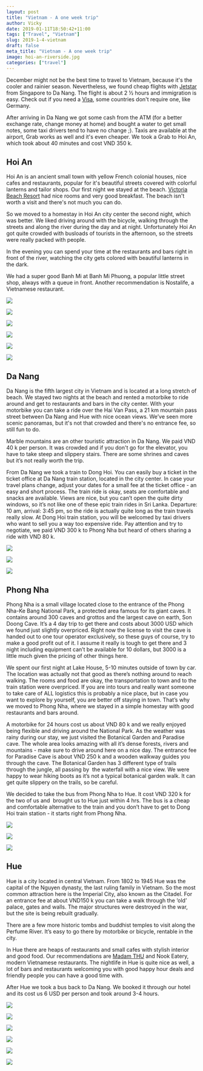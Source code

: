 ```yaml
---
layout: post
title: "Vietnam - A one week trip"
author: Vicky
date: 2019-01-11T18:50:42+11:00
tags: ["Travel", "Vietnam"]
slug: 2019-1-4-vietnam
draft: false
meta_title: "Vietnam - A one week trip"
image: hoi-an-riverside.jpg
categories: ["travel"]
---
```


December might not be the best time to travel to Vietnam, because it's the cooler and rainier season.<!-- end --> Nevertheless, we found cheap flights with [Jetstar](https://www.jetstar.com/sg/en/home) from Singapore to Da Nang. The flight is about 2 ½ hours and immigration is easy. Check out if you need a [Visa](https://www.vietnamimmigration.com/check-vietnam-visa-requirement/), some countries don't require one, like Germany.

After arriving in Da Nang we got some cash from the ATM (for a better exchange rate, change money at home) and bought a water to get small notes, some taxi drivers tend to have no change ;). Taxis are available at the airport, Grab works as well and it's even cheaper. We took a Grab to Hoi An, which took about 40 minutes and cost VND 350 k.

## Hoi An

Hoi An is an ancient small town with yellow French colonial houses, nice cafes and restaurants, popular for it's beautiful streets covered with colorful lanterns and tailor shops. Our first night we stayed at the beach. [Victoria Beach Resort](https://www.victoriahotels.asia/en/hotels-resorts/hoian.html) had nice rooms and very good breakfast. The beach isn't worth a visit and there's not much you can do.

So we moved to a homestay in Hoi An city center the second night, which was better. We liked driving around with the bicycle, walking through the streets and along the river during the day and at night. Unfortunately Hoi An got quite crowded with busloads of tourists in the afternoon, so the streets were really packed with people.

In the evening you can spend your time at the restaurants and bars right in front of the river, watching the city gets colored with beautiful lanterns in the dark.

We had a super good Banh Mi at Banh Mi Phuong, a popular little street shop, always with a queue in front. Another recommendation is Nostalife, a Vietnamese restaurant.

![](./from-hoi-an-with-love.jpg)

![](./hoi-an-riverside.jpg)

![](./hoi-an-bicycle.jpg)

![](./hoi-an-street-lights.jpg)

![](./hoi-an-coloful-houses.jpg)

![](./hoi-an-lamps.jpg)

## Da Nang

Da Nang is the fifth largest city in Vietnam and is located at a long stretch of beach. We stayed two nights at the beach and rented a motorbike to ride around and get to restaurants and bars in the city center. With your motorbike you can take a ride over the Hai Van Pass, a 21 km mountain pass street between Da Nang and Hue with nice ocean views. We’ve seen more scenic panoramas, but it's not that crowded and there's no entrance fee, so still fun to do.

Marble mountains are an other touristic attraction in Da Nang. We paid VND 40 k per person. It was crowded and if you don't go for the elevator, you have to take steep and slippery stairs. There are some shrines and caves but it’s not really worth the trip.

From Da Nang we took a train to Dong Hoi. You can easily buy a ticket in the ticket office at Da Nang train station, located in the city center. In case your travel plans change, adjust your dates for a small fee at the ticket office - an easy and short process. The train ride is okay, seats are comfortable and snacks are available. Views are nice, but you can’t open the quite dirty windows, so it’s not like one of these epic train rides in Sri Lanka. Departure: 10 am, arrival: 3:45 pm, so the ride is actually quite long as the train travels really slow. At Dong Hoi train station, you will be welcomed by taxi drivers who want to sell you a way too expensive ride. Pay attention and try to negotiate, we paid VND 300 k to Phong Nha but heard of others sharing a ride with VND 80 k.

![](./panorama-bay-view.jpg)

![](./danang-mountain.jpg)

![](./danang-marble-mountain.jpg)

## Phong Nha

Phong Nha is a small village located close to the entrance of the Phong Nha-Ke Bang National Park, a protected area famous for its giant caves. It contains around 300 caves and grottos and the largest cave on earth, Son Doong Cave. It’s a 4 day trip to get there and costs about 3000 USD which we found just slightly overpriced. Right now the license to visit the cave is handed out to one tour operator exclusively, so these guys of course, try to make a good profit out of it. I assume it really is tough to get there and 3 night including equipment can’t be available for 10 dollars, but 3000 is a little much given the pricing of other things here.

We spent our first night at Lake House, 5-10 minutes outside of town by car. The location was actually not that good as there’s nothing around to reach walking. The rooms and food are okay, the transportation to town and to the train station were overpriced. If you are into tours and really want someone to take care of ALL logistics this is probably a nice place, but in case you want to explore by yourself, you are better off staying in town. That’s why we moved to Phong Nha, where we stayed in a simple homestay with good restaurants and bars around.

A motorbike for 24 hours cost us about VND 80 k and we really enjoyed being flexible and driving around the National Park. As the weather was rainy during our stay, we just visited the Botanical Garden and Paradise cave. The whole area looks amazing with all it’s dense forests, rivers and mountains - make sure to drive around here on a nice day. The entrance fee for Paradise Cave is about VND 250 k and a wooden walkway guides you through the cave. The Botanical Garden has 3 different type of trails through the jungle, all passing by  the waterfall with a nice view. We were happy to wear hiking boots as it’s not a typical botanical garden walk. It can get quite slippery on the trails, so be careful.

We decided to take the bus from Phong Nha to Hue. It cost VND 320 k for the two of us and  brought us to Hue just within 4 hrs. The bus is a cheap and comfortable alternative to the train and you don’t have to get to Dong Hoi train station - it starts right from Phong Nha.

![](./cave.jpg)

![](./cave-sculptures.jpg)

![](./cave-path-light.jpg)

## Hue

Hue is a city located in central Vietnam. From 1802 to 1945 Hue was the capital of the Nguyen dynasty, the last ruling family in Vietnam. So the most common attraction here is the Imperial City, also known as the Citadel. For an entrance fee at about VND150 k you can take a walk through the ‘old’ palace, gates and walls. The major structures were destroyed in the war, but the site is being rebuilt gradually.

There are a few more historic tombs and buddhist temples to visit along the Perfume River. It’s easy to go there by motorbike or bicycle, rentable in the city.

In Hue there are heaps of restaurants and small cafes with stylish interior and good food. Our recommendations are [Madam THU](http://madamthu.com/) and Nook Eatery, modern Vietnamese restaurants. The nightlife in Hue is quite nice as well, a lot of bars and restaurants welcoming you with good happy hour deals and friendly people you can have a good time with.

After Hue we took a bus back to Da Nang. We booked it through our hotel and its cost us 6 USD per person and took around 3-4 hours.

![](./hue-palace-flag.jpg)

![](./hue-palace.jpg)

![](./hue-palace-doors.jpg)

![](./hue-wiring.jpg)

![](./hue-pho.jpg)

![](./hue-streets.jpg)